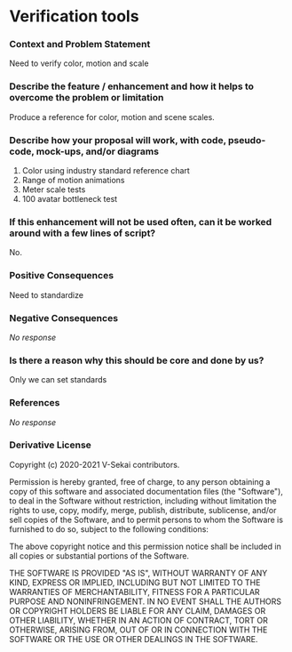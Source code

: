 # Verification tools

### Context and Problem Statement

Need to verify color, motion and scale

### Describe the feature / enhancement and how it helps to overcome the problem or limitation

Produce a reference for color, motion and scene scales.

### Describe how your proposal will work, with code, pseudo-code, mock-ups, and/or diagrams

1. Color using industry standard reference chart
2. Range of motion animations
3. Meter scale tests
4. 100 avatar bottleneck test

### If this enhancement will not be used often, can it be worked around with a few lines of script?

No.

### Positive Consequences

Need to standardize

### Negative Consequences

_No response_

### Is there a reason why this should be core and done by us?

Only we can set standards

### References

_No response_

### Derivative License

Copyright (c) 2020-2021 V-Sekai contributors.

Permission is hereby granted, free of charge, to any person obtaining a copy
of this software and associated documentation files (the "Software"), to deal
in the Software without restriction, including without limitation the rights
to use, copy, modify, merge, publish, distribute, sublicense, and/or sell
copies of the Software, and to permit persons to whom the Software is
furnished to do so, subject to the following conditions:

The above copyright notice and this permission notice shall be included in all
copies or substantial portions of the Software.

THE SOFTWARE IS PROVIDED "AS IS", WITHOUT WARRANTY OF ANY KIND, EXPRESS OR
IMPLIED, INCLUDING BUT NOT LIMITED TO THE WARRANTIES OF MERCHANTABILITY,
FITNESS FOR A PARTICULAR PURPOSE AND NONINFRINGEMENT. IN NO EVENT SHALL THE
AUTHORS OR COPYRIGHT HOLDERS BE LIABLE FOR ANY CLAIM, DAMAGES OR OTHER
LIABILITY, WHETHER IN AN ACTION OF CONTRACT, TORT OR OTHERWISE, ARISING FROM,
OUT OF OR IN CONNECTION WITH THE SOFTWARE OR THE USE OR OTHER DEALINGS IN THE
SOFTWARE.
